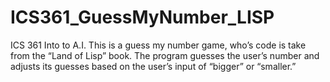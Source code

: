 # ICS361_GuessMyNumber_LISP
ICS 361 Into to A.I. This is a guess my number game, who’s code is take from the “Land of Lisp” book. The program guesses the user’s number and adjusts its guesses based on the user’s input of “bigger” or “smaller.”
